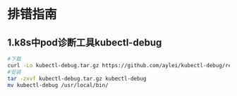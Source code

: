 # 排错指南

## 1.k8s中pod诊断工具kubectl-debug

```bash
#下载
curl -Lo kubectl-debug.tar.gz https://github.com/aylei/kubectl-debug/releases/download/v${PLUGIN_VERSION}/kubectl-debug_${PLUGIN_VERSION}_linux_amd64.tar.gz
#安装
tar -zxvf kubectl-debug.tar.gz kubectl-debug
mv kubectl-debug /usr/local/bin/

```



